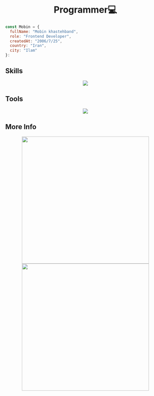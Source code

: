 <h1 align="center">Programmer💻</h1>

```js
const Mobin = {
  fullName: "Mobin khastehband",
  role: "Frontend Developer",
  createdAt: "2006/7/25",
  country: "Iran",
  city: "Ilam"
}:
```

<h2>Skills</h2>

<div align="center">
    <img src="https://skillicons.dev/icons?i=html,css,tailwind,bootstrap,materialui,js,regex,jquery,react,vite,redux,git,npm,cs" />
</div>

<h2>Tools</h2>

<div align="center">
    <img src="https://skillicons.dev/icons?i=vscode,postman,github" />
</div>

<h2>More Info</h2>

<div align="center">
    <img height="400px" src="https://github-readme-stats.vercel.app/api?username=narko-kh&show=reviews,discussions_started,discussions_answered,prs_merged,prs_merged_percentage&theme=tokyonight" />
    <img height="400px" src="https://github-readme-stats.vercel.app/api/top-langs/?username=narko-kh&layout=pie&theme=tokyonight" />
</div>
